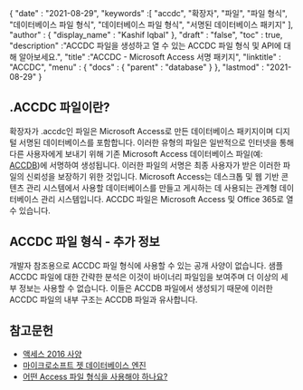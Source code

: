 {
  "date" : "2021-08-29",
  "keywords" :[ "accdc", "확장자", "파일", "파일 형식", "데이터베이스 파일 형식", "데이터베이스 파일 형식", "서명된 데이터베이스 패키지" ],
  "author" : {
    "display_name" : "Kashif Iqbal"
},
  "draft" : "false",
  "toc" : true,
  "description" :"ACCDC 파일을 생성하고 열 수 있는 ACCDC 파일 형식 및 API에 대해 알아보세요.",
  "title" :"ACCDC - Microsoft Access 서명 패키지",
  "linktitle" : "ACCDC",
  "menu" : {
    "docs" : {
      "parent" : "database"
}
},
  "lastmod" : "2021-08-29"
}

## .ACCDC 파일이란?

확장자가 .accdc인 파일은 Microsoft Access로 만든 데이터베이스 패키지이며 디지털 서명된 데이터베이스를 포함합니다. 이러한 유형의 파일은 일반적으로 인터넷을 통해 다른 사용자에게 보내기 위해 기존 Microsoft Access 데이터베이스 파일(예: [ACCDB](/ko/database/accdb/))에 서명하여 생성됩니다. 이러한 파일의 서명은 최종 사용자가 받은 이러한 파일의 신뢰성을 보장하기 위한 것입니다. Microsoft Access는 데스크톱 및 웹 기반 콘텐츠 관리 시스템에서 사용할 데이터베이스를 만들고 게시하는 데 사용되는 관계형 데이터베이스 관리 시스템입니다. ACCDC 파일은 Microsoft Access 및 Office 365로 열 수 있습니다.

## ACCDC 파일 형식 - 추가 정보

개발자 참조용으로 ACCDC 파일 형식에 사용할 수 있는 공개 사양이 없습니다. 샘플 ACCDC 파일에 대한 간략한 분석은 이것이 바이너리 파일임을 보여주며 더 이상의 세부 정보는 사용할 수 없습니다. 이들은 ACCDB 파일에서 생성되기 때문에 이러한 ACCDC 파일의 내부 구조는 ACCDB 파일과 유사합니다.

## 참고문헌

* [액세스 2016 사양](https://support.microsoft.com/en-us/office/access-specifications-0cf3c66f-9cf2-4e32-9568-98c1025bb47c)
* [마이크로소프트 젯 데이터베이스 엔진](https://en.wikipedia.org/wiki/Microsoft_Jet_Database_Engine)
* [어떤 Access 파일 형식을 사용해야 하나요?](https://support.microsoft.com/en-us/office/which-access-file-format-should-i-use-012d9ab3-d14c-479e-b617-be66f9070b41)
